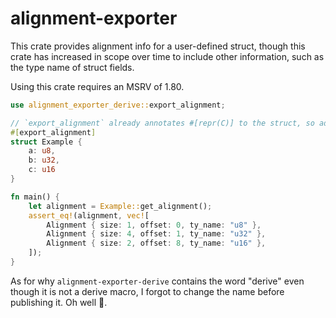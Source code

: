 # alignment-exporter

This crate provides alignment info for a user-defined struct, though this crate has increased in scope over time to include other information, such as the type name of struct fields.

Using this crate requires an MSRV of 1.80.

```rs
use alignment_exporter_derive::export_alignment;

// `export_alignment` already annotates #[repr(C)] to the struct, so adding that yourself is not required. However, it is always better to include it in your code for the sake of explicitness.
#[export_alignment]
struct Example {
    a: u8,
    b: u32,
    c: u16
}

fn main() {
    let alignment = Example::get_alignment();
    assert_eq!(alignment, vec![
        Alignment { size: 1, offset: 0, ty_name: "u8" },
        Alignment { size: 4, offset: 1, ty_name: "u32" },
        Alignment { size: 2, offset: 8, ty_name: "u16" },
    ]);
}
```

As for why `alignment-exporter-derive` contains the word "derive" even though it is not a derive macro, I forgot to change the name before publishing it. Oh well 🤷.
